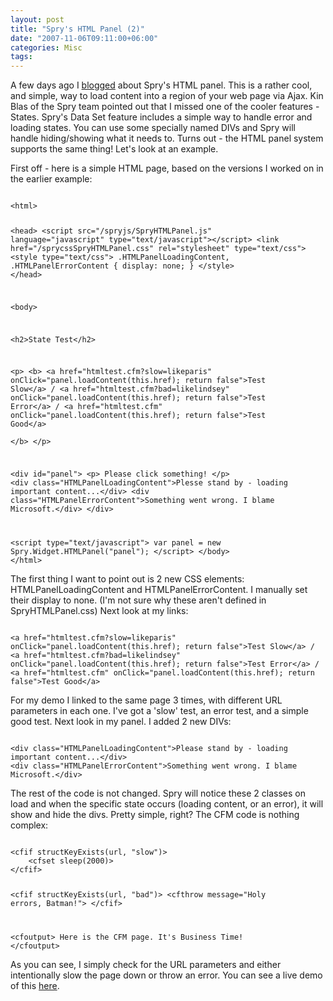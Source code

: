 ```yaml
---
layout: post
title: "Spry's HTML Panel (2)"
date: "2007-11-06T09:11:00+06:00"
categories: Misc 
tags: 
---
```


A few days ago I <a href="http://www.raymondcamden.com/index.cfm/2007/11/4/Sprys-HTML-Panel">blogged</a> about Spry's HTML panel. This is a rather cool, and simple, way to load content into a region of your web page via Ajax. Kin Blas of the Spry team pointed out that I missed one of the cooler features - States. Spry's Data Set feature includes a simple way to handle error and loading states. You can use some specially named DIVs and Spry will handle hiding/showing what it needs to. Turns out - the HTML panel system supports the same thing! Let's look at an example.
<!--more-->
First off - here is a simple HTML page, based on the versions I worked on in the earlier example:

<code>
&lt;html&gt;

&lt;head&gt;
	&lt;script src="/spryjs/SpryHTMLPanel.js" language="javascript" type="text/javascript"&gt;&lt;/script&gt;
	&lt;link href="/sprycssSpryHTMLPanel.css" rel="stylesheet" type="text/css"&gt;
	&lt;style type="text/css"&gt;
	.HTMLPanelLoadingContent, .HTMLPanelErrorContent {
		display: none;
	}
	&lt;/style&gt;
&lt;/head&gt;

&lt;body&gt;

&lt;h2&gt;State Test&lt;/h2&gt;

&lt;p&gt;
&lt;b&gt;
	&lt;a href="htmltest.cfm?slow=likeparis" onClick="panel.loadContent(this.href); return false"&gt;Test Slow&lt;/a&gt; / 
	&lt;a href="htmltest.cfm?bad=likelindsey" onClick="panel.loadContent(this.href); return false"&gt;Test Error&lt;/a&gt; /
	&lt;a href="htmltest.cfm" onClick="panel.loadContent(this.href); return false"&gt;Test Good&lt;/a&gt; 	
&lt;/b&gt;
&lt;/p&gt;

&lt;div id="panel"&gt;
&lt;p&gt;
	Please click something!
&lt;/p&gt;
&lt;div class="HTMLPanelLoadingContent"&gt;Plesse stand by - loading important content...&lt;/div&gt;
&lt;div class="HTMLPanelErrorContent"&gt;Something went wrong. I blame Microsoft.&lt;/div&gt;
&lt;/div&gt;

&lt;script type="text/javascript"&gt;
var panel = new Spry.Widget.HTMLPanel("panel");
&lt;/script&gt;
&lt;/body&gt;
&lt;/html&gt;
</code>

The first thing I want to point out is 2 new CSS elements: HTMLPanelLoadingContent and HTMLPanelErrorContent. I manually set their display to none. (I'm not sure why these aren't defined in SpryHTMLPanel.css) Next look at my links:

<code>
&lt;a href="htmltest.cfm?slow=likeparis" onClick="panel.loadContent(this.href); return false"&gt;Test Slow&lt;/a&gt; / 
&lt;a href="htmltest.cfm?bad=likelindsey" onClick="panel.loadContent(this.href); return false"&gt;Test Error&lt;/a&gt; /
&lt;a href="htmltest.cfm" onClick="panel.loadContent(this.href); return false"&gt;Test Good&lt;/a&gt; 	
</code>

For my demo I linked to the same page 3 times, with different URL parameters in each one. I've got a 'slow' test, an error test, and a simple good test. Next look in my panel. I added 2 new DIVs:

<code>
&lt;div class="HTMLPanelLoadingContent"&gt;Please stand by - loading important content...&lt;/div&gt;
&lt;div class="HTMLPanelErrorContent"&gt;Something went wrong. I blame Microsoft.&lt;/div&gt;
</code>

The rest of the code is not changed. Spry will notice these 2 classes on load and when the specific state occurs (loading content, or an error), it will show and hide the divs. Pretty simple, right? The CFM code is nothing complex:

<code>
&lt;cfif structKeyExists(url, "slow")&gt;
	&lt;cfset sleep(2000)&gt;
&lt;/cfif&gt;

&lt;cfif structKeyExists(url, "bad")&gt;
	&lt;cfthrow message="Holy errors, Batman!"&gt;
&lt;/cfif&gt;

&lt;cfoutput&gt;
Here is the CFM page. It's Business Time!
&lt;/cfoutput&gt;
</code>

As you can see, I simply check for the URL parameters and either intentionally slow the page down or throw an error. You can see a live demo of this <a href="http://www.coldfusionjedi.com/demos/spryform/test_html3.html">here</a>.